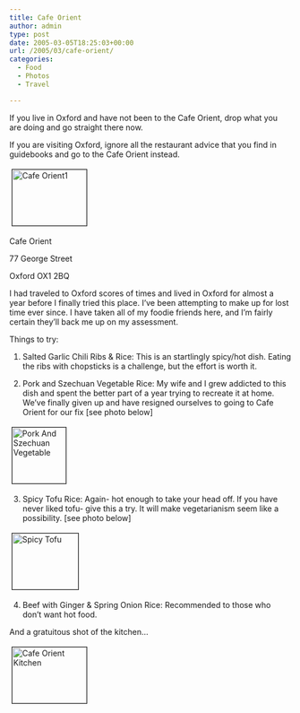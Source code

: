 ```yaml
---
title: Cafe Orient
author: admin
type: post
date: 2005-03-05T18:25:03+00:00
url: /2005/03/cafe-orient/
categories:
  - Food
  - Photos
  - Travel

---
```

If you live in Oxford and have not been to the Cafe Orient, drop what you are doing and go straight there now.

If you are visiting Oxford, ignore all the restaurant advice that you find in guidebooks and go to the Cafe Orient instead.

<a href="http://www.gbilder.com/blog/wp-content/images/cafe_orient1.jpg" onclick="window.open('http://www.gbilder.com/blog/wp-content/images/cafe_orient1.jpg','popup','width=640,height=480,scrollbars=no,resizable=yes,toolbar=no,directories=no,location=no,menubar=no,status=yes,left=0,top=0');return false"><img src="http://www.gbilder.com/blog/wp-content/images/cafe_orient1-tm.jpg" height="100" width="133" border="1" hspace="4" vspace="4" alt="Cafe Orient1" /></a>
  
<!--more-->


  
Cafe Orient
  
77 George Street
  
Oxford OX1 2BQ

I had traveled to Oxford scores of times and lived in Oxford for almost a year before I finally tried this place. I&#8217;ve been attempting to make up for lost time ever since. I have taken all of my foodie friends here, and I&#8217;m fairly certain they&#8217;ll back me up on my assessment.

Things to try:

1) Salted Garlic Chili Ribs & Rice: This is an startlingly spicy/hot dish. Eating the ribs with chopsticks is a challenge, but the effort is worth it.

2) Pork and Szechuan Vegetable Rice: My wife and I grew addicted to this dish and spent the better part of a year trying to recreate it at home. We&#8217;ve finally given up and have resigned ourselves to going to Cafe Orient for our fix [see photo below]

<a href="http://www.gbilder.com/blog/wp-content/images/pork_and_szechuan_vegetable.jpg" onclick="window.open('http://www.gbilder.com/blog/wp-content/images/pork_and_szechuan_vegetable.jpg','popup','width=639,height=660,scrollbars=no,resizable=yes,toolbar=no,directories=no,location=no,menubar=no,status=yes,left=0,top=0');return false"><img src="http://www.gbilder.com/blog/wp-content/images/pork_and_szechuan_vegetable-tm.jpg" height="100" width="96" border="1" hspace="4" vspace="4" alt="Pork And Szechuan Vegetable" /></a>

3) Spicy Tofu Rice: Again- hot enough to take your head off. If you have never liked tofu- give this a try. It will make vegetarianism seem like a possibility. [see photo below]

<a href="http://www.gbilder.com/blog/wp-content/images/spicy_tofu.jpg" onclick="window.open('http://www.gbilder.com/blog/wp-content/images/spicy_tofu.jpg','popup','width=640,height=538,scrollbars=no,resizable=yes,toolbar=no,directories=no,location=no,menubar=no,status=yes,left=0,top=0');return false"><img src="http://www.gbilder.com/blog/wp-content/images/spicy_tofu-tm.jpg" height="100" width="118" border="1" hspace="4" vspace="4" alt="Spicy Tofu" /></a>

4) Beef with Ginger & Spring Onion Rice: Recommended to those who don&#8217;t want hot food.

And a gratuitous shot of the kitchen&#8230;

<a href="http://www.gbilder.com/blog/wp-content/images/cafe_orient_kitchen.jpg" onclick="window.open('http://www.gbilder.com/blog/wp-content/images/cafe_orient_kitchen.jpg','popup','width=640,height=480,scrollbars=no,resizable=yes,toolbar=no,directories=no,location=no,menubar=no,status=yes,left=0,top=0');return false"><img src="http://www.gbilder.com/blog/wp-content/images/cafe_orient_kitchen-tm.jpg" height="100" width="133" border="1" hspace="4" vspace="4" alt="Cafe Orient Kitchen" /></a>